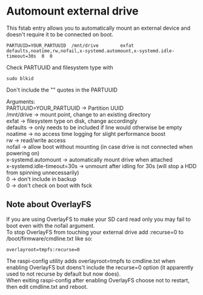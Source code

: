 # Automount external drive
This fstab entry allows you to automatically mount an external device and doesn't require it to be connected on boot.


```
PARTUUID=YOUR_PARTUUID  /mnt/drive        exfat   defaults,noatime,rw,nofail,x-systemd.automount,x-systemd.idle-timeout=30s  0  0
```
Check PARTUUID and filesystem type with  
```
sudo blkid
```
Don't include the "" quotes in the PARTUUID  

Arguments:  
PARTUUID=YOUR_PARTUUID -> Partition UUID  
/mnt/drive -> mount point, change to an existing directory  
exfat -> filesystem type on disk, change accordingly  
defaults -> only needs to be included if line would otherwise be empty  
noatime -> no access time logging for slight performance boost  
rw -> read/write access  
nofail -> allow boot without mounting (in case drive is not connected when powering on)  
x-systemd.automount  -> automatically mount drive when attached  
x-systemd.idle-timeout=30s  -> unmount after idling for 30s (will stop a HDD from spinning unnecessarily)  
0 -> don't include in backup  
0 -> don't check on boot with fsck  

## Note about OverlayFS
If you are using OverlayFS to make your SD card read only you may fail to boot even with the nofail argument.  
To stop OverlayFS from touching your external drive add :recurse=0 to /boot/firmware/cmdline.txt like so:  
```
overlayroot=tmpfs:recurse=0
```
The raspi-config utility adds overlayroot=tmpfs to cmdline.txt when enabling OverlayFS but doens't include the recurse=0 option (it apparently used to not recurse by default but now does).  
When exiting raspi-config after enabling OverlayFS choose not to restart, then edit cmdline.txt and reboot.  
